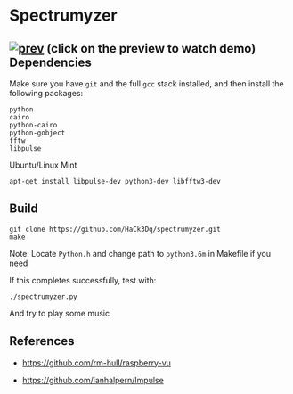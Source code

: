 Spectrumyzer
==============

[![prev](https://i.ytimg.com/vi/nsqza-5bOK8/maxresdefault.jpg)](http://www.youtube.com/watch?v=nsqza-5bOK8)
(click on the preview to watch demo)
Dependencies
--------------

Make sure you have `git` and the full `gcc` stack installed, and then install the following packages: 

```
python
cairo
python-cairo
python-gobject
fftw
libpulse
```

Ubuntu/Linux Mint

```
apt-get install libpulse-dev python3-dev libfftw3-dev
```

Build
--------------

    git clone https://github.com/HaCk3Dq/spectrumyzer.git
    make

Note:
Locate `Python.h` and change path to `python3.6m` in Makefile if you need

If this completes successfully, test with:

    ./spectrumyzer.py

And try to play some music

References
--------------
* https://github.com/rm-hull/raspberry-vu

* https://github.com/ianhalpern/Impulse
